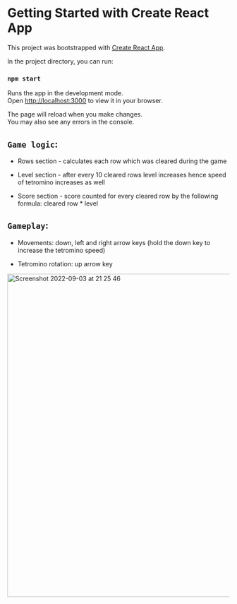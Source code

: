 
# Getting Started with Create React App

This project was bootstrapped with [Create React App](https://github.com/facebook/create-react-app).

In the project directory, you can run:

### `npm start`

Runs the app in the development mode.\
Open [http://localhost:3000](http://localhost:3000) to view it in your browser.

The page will reload when you make changes.\
You may also see any errors in the console.


## `Game logic`:

* Rows section - calculates each row which was cleared during the game

* Level section - after every 10 cleared rows level increases hence speed of tetromino increases as well

* Score section - score counted for every cleared row by the following formula: cleared row * level

## `Gameplay`:

* Movements: down, left and right arrow keys (hold the down key to increase the tetromino speed)

* Tetromino rotation: up arrow key


<img width="732" alt="Screenshot 2022-09-03 at 21 25 46" src="https://user-images.githubusercontent.com/93957570/188286836-3a22f679-51d3-4a1d-bb95-648b128b707f.png">
